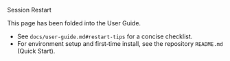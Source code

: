 Session Restart

This page has been folded into the User Guide.

- See `docs/user-guide.md#restart-tips` for a concise checklist.
- For environment setup and first‑time install, see the repository `README.md` (Quick Start).
